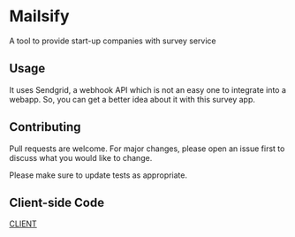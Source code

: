 # Mailsify

A tool to provide start-up companies with survey service


## Usage

It uses Sendgrid, a webhook API which is not an easy one to integrate into a webapp. So, you can get a better idea about it with this survey app.

## Contributing
Pull requests are welcome. For major changes, please open an issue first to discuss what you would like to change.

Please make sure to update tests as appropriate.

## Client-side Code
[CLIENT](https://github.com/ayush-020198/Mailsify/tree/master/client)
